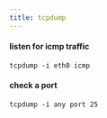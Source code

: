 ```yaml
---
title: tcpdump
---
```


#### listen for icmp traffic
    tcpdump -i eth0 icmp

#### check a port
    tcpdump -i any port 25
